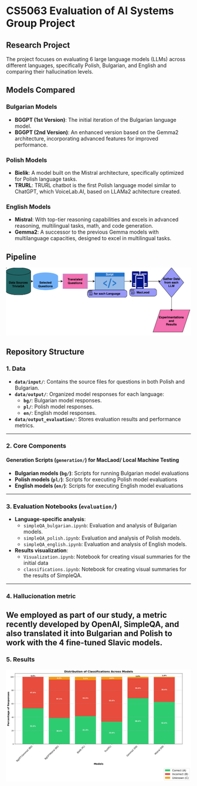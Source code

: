 # CS5063 Evaluation of AI Systems Group Project 
## Research Project
The project focuses on evaluating 6 large language models (LLMs) across different languages, specifically Polish, Bulgarian, and English and comparing their hallucination levels.
## Models Compared
### Bulgarian Models
- **BGGPT (1st Version)**: The initial iteration of the Bulgarian language model.
- **BGGPT (2nd Version)**: An enhanced version based on the Gemma2 architecture, incorporating advanced features for improved performance.

### Polish Models
- **Bielik**: A model built on the Mistral architecture, specifically optimized for Polish language tasks.
- **TRURL**: TRURL chatbot is the first Polish language model similar to ChatGPT, which VoiceLab.AI, based on LLAMa2 achitecture created.

### English Models
- **Mistral**: With top-tier reasoning capabilities and excels in advanced reasoning, multilingual tasks, math, and code generation. 
- **Gemma2**: A successor to the previous Gemma models with multilanguage capacities, designed to excel in multilingual tasks.

## Pipeline 
![Pipeline Diagram](https://github.com/margaritaradeva/GroupPr/blob/main/data/figures/pipeline.png)
## Repository Structure

### 1. Data
- **`data/input/`**: Contains the source files for questions in both Polish and Bulgarian.
- **`data/output/`**: Organized model responses for each language:
  - **`bg/`**: Bulgarian model responses.
  - **`pl/`**: Polish model responses.
  - **`en/`**: English model responses.
- **`data/output_evaluation/`**: Stores evaluation results and performance metrics.

---

### 2. Core Components

#### Generation Scripts (`generation/`) for MacLaod/ Local Machine Testing 
- **Bulgarian models (`bg/`)**: Scripts for running Bulgarian model evaluations
- **Polish models (`pl/`)**: Scripts for executing Polish model evaluations  
- **English models (`en/`)**: Scripts for executing English model evaluations  

---

### 3. Evaluation Notebooks (`evaluation/`)
- **Language-specific analysis**:
  - `simpleQA_bulgarian.ipynb`: Evaluation and analysis of Bulgarian models.
  - `simpleQA_polish.ipynb`: Evaluation and analysis of Polish models.
  - `simpleQA_english.ipynb`: Evaluation and analysis of English models.
- **Results visualization**:
  - `Visualization.ipynb`: Notebook for creating visual summaries for the initial data
  - `classifications.ipynb`: Notebook for creating visual summaries for the results of SimpleQA.

---
### 4. Hallucionation metric
We employed as part of our study, a metric recently developed by OpenAI, SimpleQA, and also translated it into Bulgarian and Polish to work with the 4 fine-tuned Slavic models.
---
### 5. Results 
![Results](https://github.com/margaritaradeva/GroupPr/blob/main/plots/results.png)
